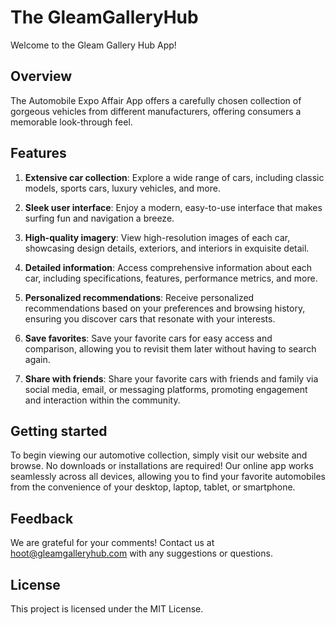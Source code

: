 # The GleamGalleryHub

Welcome to the Gleam Gallery Hub App!

## Overview

The Automobile Expo Affair App offers a carefully chosen collection of gorgeous vehicles from different manufacturers, offering consumers a memorable look-through feel.

## Features

1. **Extensive car collection**: Explore a wide range of cars, including classic models, sports cars, luxury vehicles, and more.
   
2. **Sleek user interface**: Enjoy a modern, easy-to-use interface that makes surfing fun and navigation a breeze.
   
3. **High-quality imagery**: View high-resolution images of each car, showcasing design details, exteriors, and interiors in exquisite detail.
   
4. **Detailed information**: Access comprehensive information about each car, including specifications, features, performance metrics, and more.
   
5. **Personalized recommendations**: Receive personalized recommendations based on your preferences and browsing history, ensuring you discover cars that resonate with your interests.
   
6. **Save favorites**: Save your favorite cars for easy access and comparison, allowing you to revisit them later without having to search again.
   
7. **Share with friends**: Share your favorite cars with friends and family via social media, email, or messaging platforms, promoting engagement and interaction within the community.

## Getting started

To begin viewing our automotive collection, simply visit our website and browse. No downloads or installations are required! Our online app works seamlessly across all devices, allowing you to find your favorite automobiles from the convenience of your desktop, laptop, tablet, or smartphone.

## Feedback

We are grateful for your comments! Contact us at hoot@gleamgalleryhub.com with any suggestions or questions.

## License

This project is licensed under the MIT License.